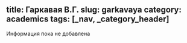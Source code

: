 title: Гаркавая В.Г.
slug: garkavaya
category: academics
tags: [_nav, _category_header]
---

Информация пока не добавлена
